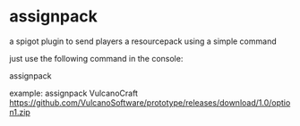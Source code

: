 # assignpack
a spigot plugin to send players a resourcepack using a simple command

just use the following command in the console:

assignpack <player> <url>

example:
assignpack VulcanoCraft https://github.com/VulcanoSoftware/prototype/releases/download/1.0/option1.zip
